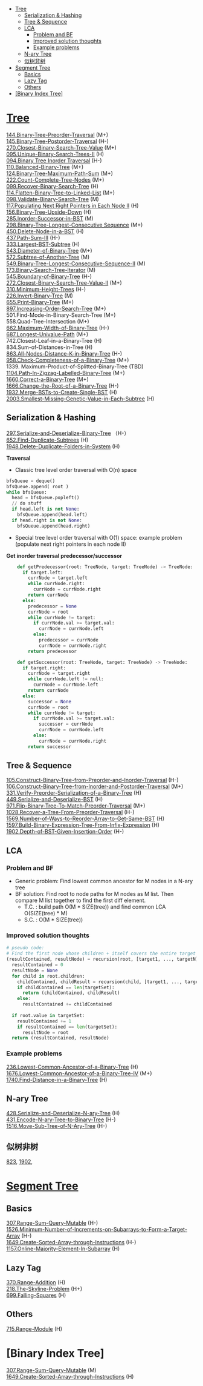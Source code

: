 - [Tree](#tree)
  - [Serialization & Hashing](#serialization--hashing)
  - [Tree & Sequence](#tree--sequence)
  - [LCA](#lca)
    - [Problem and BF](#problem-and-bf)
    - [Improved solution thoughts](#improved-solution-thoughts)
    - [Example problems](#example-problems)
  - [N-ary Tree](#n-ary-tree)
  - [似树非树](#似树非树)
- [Segment Tree](#segment-tree)
  - [Basics](#basics)
  - [Lazy Tag](#lazy-tag)
  - [Others](#others)
- [\[Binary Index Tree\]](#binary-index-tree)

# [Tree](https://github.com/wisdompeak/LeetCode/tree/master/Tree)

[144.Binary-Tree-Preorder-Traversal](https://github.com/wisdompeak/LeetCode/tree/master/Tree/144.Binary-Tree-Preorder-Traversal) \(M+\)  
[145.Binary-Tree-Postorder-Traversal](https://github.com/wisdompeak/LeetCode/tree/master/Tree/145.Binary-Tree-Postorder-Traversal) \(H-\)  
[270.Closest-Binary-Search-Tree-Value](https://github.com/wisdompeak/LeetCode/tree/master/Tree/270.Closest-Binary-Search-Tree-Value) \(M+\)  
[095.Unique-Binary-Search-Trees-II](https://github.com/wisdompeak/LeetCode/tree/master/Tree/095.Unique-Binary-Search-Trees-II) \(H\)  
[094.Binary Tree Inorder Traversal](https://github.com/wisdompeak/LeetCode/tree/master/Tree/094.Binary-Tree-Inorder-Traversal) \(H-\)  
[110.Balanced-Binary-Tree](https://github.com/wisdompeak/LeetCode/tree/master/Tree/110.Balanced-Binary-Tree) \(M+\)  
[124.Binary-Tree-Maximum-Path-Sum](https://github.com/wisdompeak/LeetCode/tree/master/Tree/124.Binary-Tree-Maximum-Path-Sum) \(M+\)  
[222.Count-Complete-Tree-Nodes](https://github.com/wisdompeak/LeetCode/tree/master/Tree/222.Count-Complete-Tree-Nodes) \(M+\)  
[099.Recover-Binary-Search-Tree](https://github.com/wisdompeak/LeetCode/tree/master/Tree/099.Recover-Binary-Search-Tree) \(H\)  
[114.Flatten-Binary-Tree-to-Linked-List](https://github.com/wisdompeak/LeetCode/tree/master/Tree/114.Flatten-Binary-Tree-to-Linked-List) \(M+\)  
[098.Validate-Binary-Search-Tree](https://github.com/wisdompeak/LeetCode/tree/master/Tree/098.Validate-Binary-Search-Tree) \(M\)  
[117.Populating Next Right Pointers in Each Node II](https://github.com/wisdompeak/LeetCode/tree/master/Tree/117.Populating-Next-Right-Pointers-in-Each-Node-II) \(H\)  
[156.Binary-Tree-Upside-Down](https://github.com/wisdompeak/LeetCode/blob/master/Tree/156.Binary-Tree-Upside-Down) \(H\)  
[285.Inorder-Successor-in-BST](https://github.com/wisdompeak/LeetCode/blob/master/Tree/285.Inorder-Successor-in-BST) \(M\)  
[298.Binary-Tree-Longest-Consecutive Sequence](https://github.com/wisdompeak/LeetCode/tree/master/Tree/298.Binary-Tree-Longest-Consecutive-Sequence) \(M+\)  
[450.Delete-Node-in-a-BST](https://github.com/wisdompeak/LeetCode/tree/master/Tree/450.Delete-Node-in-a-BST) \(H\)  
[437.Path-Sum-III](https://github.com/wisdompeak/LeetCode/tree/master/Tree/437.Path-Sum-III) \(H-\)  
[333.Largest-BST-Subtree](https://github.com/wisdompeak/LeetCode/blob/master/Tree/333.Largest-BST-Subtree) \(H\)  
[543.Diameter-of-Binary-Tree](https://github.com/wisdompeak/LeetCode/tree/master/Tree/543.Diameter-of-Binary-Tree) \(M+\)  
[572.Subtree-of-Another-Tree](https://github.com/wisdompeak/LeetCode/tree/master/Tree/572.Subtree-of-Another-Tree) \(M\)  
[549.Binary-Tree-Longest-Consecutive-Sequence-II](https://github.com/wisdompeak/LeetCode/tree/master/Tree/549.Binary-Tree-Longest-Consecutive-Sequence-II) \(M\)  
[173.Binary-Search-Tree-Iterator](https://github.com/wisdompeak/LeetCode/tree/master/Stack/173.Binary-Search-Tree-Iterator) \(M\)  
[545.Boundary-of-Binary-Tree](https://github.com/wisdompeak/LeetCode/tree/master/Tree/545.Boundary-of-Binary-Tree) \(H-\)  
[272.Closest-Binary-Search-Tree-Value-II](https://github.com/wisdompeak/LeetCode/tree/master/Tree/272.Closest-Binary-Search-Tree-Value-II) \(M+\)  
[310.Minimum-Height-Trees](https://github.com/wisdompeak/LeetCode/tree/master/Tree/310.Minimum-Height-Trees) \(H-\)  
[226.Invert-Binary-Tree](https://github.com/wisdompeak/LeetCode/tree/master/Tree/226.Invert-Binary-Tree) \(M\)  
[655.Print-Binary-Tree](https://github.com/wisdompeak/LeetCode/tree/master/Tree/655.Print-Binary-Tree) \(M+\)  
[897.Increasing-Order-Search-Tree](https://github.com/wisdompeak/LeetCode/tree/master/Tree/897.Increasing-Order-Search-Tree) \(M+\)  
501.Find-Mode-in-Binary-Search-Tree \(M+\)  
558.Quad-Tree-Intersection \(M+\)  
[662.Maximum-Width-of-Binary-Tree](https://github.com/wisdompeak/LeetCode/tree/master/Tree/662.Maximum-Width-of-Binary-Tree) \(H-\)  
[687.Longest-Univalue-Path](https://github.com/wisdompeak/LeetCode/tree/master/Tree/687.Longest-Univalue-Path) \(M+\)  
742.Closest-Leaf-in-a-Binary-Tree \(H\)  
834.Sum-of-Distances-in-Tree \(H\)  
[863.All-Nodes-Distance-K-in-Binary-Tree](https://github.com/wisdompeak/LeetCode/tree/master/Tree/863.All-Nodes-Distance-K-in-Binary-Tree) \(H-\)  
[958.Check-Completeness-of-a-Binary-Tree](https://github.com/wisdompeak/LeetCode/blob/master/Tree/954.Check-Completeness-of-a-Binary-Tree/) \(M+\)  
1339. Maximum-Product-of-Splitted-Binary-Tree \(TBD\)  
[1104.Path-In-Zigzag-Labelled-Binary-Tree](https://github.com/wisdompeak/LeetCode/tree/master/Tree/1104.Path-In-Zigzag-Labelled-Binary-Tree) \(M+\)  
[1660.Correct-a-Binary-Tree](https://github.com/wisdompeak/LeetCode/tree/master/Tree/1660.Correct-a-Binary-Tree) \(M+\)  
[1666.Change-the-Root-of-a-Binary-Tree](https://github.com/wisdompeak/LeetCode/tree/master/Tree/1666.Change-the-Root-of-a-Binary-Tree) \(H-\)  
[1932.Merge-BSTs-to-Create-Single-BST](https://github.com/wisdompeak/LeetCode/tree/master/Tree/1932.Merge-BSTs-to-Create-Single-BST) \(H\)  
[2003.Smallest-Missing-Genetic-Value-in-Each-Subtree](https://github.com/wisdompeak/LeetCode/tree/master/Tree/2003.Smallest-Missing-Genetic-Value-in-Each-Subtree) \(H\)

## Serialization & Hashing

[297.Serialize-and-Deserialize-Binary-Tree](https://github.com/wisdompeak/LeetCode/tree/master/Tree/297.Serialize-and-Deserialize-Binary-Tree) （H-）  
[652.Find-Duplicate-Subtrees](https://github.com/wisdompeak/LeetCode/tree/master/Tree/652.Find-Duplicate-Subtrees) \(H\)  
[1948.Delete-Duplicate-Folders-in-System](https://github.com/wisdompeak/LeetCode/tree/master/Tree/1948.Delete-Duplicate-Folders-in-System) \(H\)

**Traversal**

* Classic tree level order traversal with O\(n\) space

```python
bfsQueue = deque()
bfsQueue.append( root )
while bfsQueue:
  head = bfsQueue.popleft()
  // do stuff
  if head.left is not None:
    bfsQueue.append(head.left)
  if head.right is not None:
    bfsQueue.append(head.right)
```

* Special tree level order traversal with O\(1\) space: example problem \(populate next right pointers in each node II\)

**Get inorder traversal predecessor/successor**

```python
    def getPredecessor(root: TreeNode, target: TreeNode) -> TreeNode:
      if target.left:
        currNode = target.left
        while currNode.right:
          currNode = currNode.right
        return currNode
      else:
        predecessor = None
        currNode = root
        while currNode != target:
          if currNode.val >= target.val:
            currNode = currNode.left
          else:
            predecessor = currNode
            currNode = currNode.right
        return predecessor

    def getSuccessor(root: TreeNode, target: TreeNode) -> TreeNode:
      if target.right:
        currNode = target.right
        while currNode.left != null:
          currNode = currNode.left
        return currNode
      else:
        successor = None
        currNode = root
        while currNode != target:
          if currNode.val >= target.val:
            successor = currNode
            currNode = currNode.left
          else:
            currNode = currNode.right
        return successor
```

## Tree & Sequence

[105.Construct-Binary-Tree-from-Preorder-and-Inorder-Traversal](https://github.com/wisdompeak/LeetCode/tree/master/Tree/105.Construct-Binary-Tree-from-Preorder-and-Inorder-Traversal) \(H-\)  
[106.Construct-Binary-Tree-from-Inorder-and-Postorder-Traversal](https://github.com/wisdompeak/LeetCode/tree/master/Tree/106.Construct-Binary-Tree-from-Inorder-and-Postorder-Traversal) \(M+\)  
[331.Verify-Preorder-Serialization-of-a-Binary-Tree](https://github.com/wisdompeak/LeetCode/tree/master/Tree/331.Verify-Preorder-Serialization-of-a-Binary-Tree) \(H\)  
[449.Serialize-and-Deserialize-BST](https://github.com/wisdompeak/LeetCode/tree/master/Tree/449.Serialize-and-Deserialize-BST) \(H\)  
[971.Flip-Binary-Tree-To-Match-Preorder-Traversal](https://github.com/wisdompeak/LeetCode/tree/master/Tree/971.Flip-Binary-Tree-To-Match-Preorder-Traversal) \(M+\)  
[1028.Recover-a-Tree-From-Preorder-Traversal](https://github.com/wisdompeak/LeetCode/tree/master/Tree/1028.Recover-a-Tree-From-Preorder-Traversal) \(H-\)  
[1569.Number-of-Ways-to-Reorder-Array-to-Get-Same-BST](https://github.com/wisdompeak/LeetCode/tree/master/Tree/1569.Number-of-Ways-to-Reorder-Array-to-Get-Same-BST) \(H\)  
[1597.Build-Binary-Expression-Tree-From-Infix-Expression](https://github.com/wisdompeak/LeetCode/tree/master/Tree/1597.Build-Binary-Expression-Tree-From-Infix-Expression) \(H\)  
[1902.Depth-of-BST-Given-Insertion-Order](https://github.com/wisdompeak/LeetCode/tree/master/Tree/1902.Depth-of-BST-Given-Insertion-Order) \(H-\)

## LCA
### Problem and BF
* Generic problem: Find lowest common ancestor for M nodes in a N-ary tree
* BF solution: Find root to node paths for M nodes as M list. Then compare M list together to find the first diff element. 
  * T.C. : build path O(M * SIZE(tree)) and find common LCA O(SIZE(tree) * M)
  * S.C. : O(M * SIZE(tree))

### Improved solution thoughts

```py
# pseudo code:
# Find the first node whose children + itself covers the entire target during the tree DFS process
(resultContained, resultNode) = recursion(root, [target1, ..., targetN])
  resultContained = 0
  resultNode = None
  for child in root.children:
    childContained, childResult = recursion(child, [target1, ..., targetN])
    if childContained == len(targetSet):
      return (childContained, childResult)
    else:
      resultContained += childContained
  
  if root.value in targetSet:
    resultContained += 1
    if resultContained == len(targetSet):
      resultNode = root
  return (resultContained, resultNode)

```

### Example problems

[236.Lowest-Common-Ancestor-of-a-Binary-Tree](https://github.com/wisdompeak/LeetCode/tree/master/Tree/236.Lowest-Common-Ancestor-of-a-Binary-Tree) \(H\)  
[1676.Lowest-Common-Ancestor-of-a-Binary-Tree-IV](https://github.com/wisdompeak/LeetCode/tree/master/Tree/1676.Lowest-Common-Ancestor-of-a-Binary-Tree-IV) \(M+\)  
[1740.Find-Distance-in-a-Binary-Tree](https://github.com/wisdompeak/LeetCode/tree/master/Tree/1740.Find-Distance-in-a-Binary-Tree) \(H\)

## N-ary Tree

[428.Serialize-and-Deserialize-N-ary-Tree](https://github.com/wisdompeak/LeetCode/tree/master/Tree/428.Serialize-and-Deserialize-N-ary-Tree) \(H\)  
[431.Encode-N-ary-Tree-to-Binary-Tree](https://github.com/wisdompeak/LeetCode/tree/master/Tree/431.Encode-N-ary-Tree-to-Binary-Tree) \(H-\)  
[1516.Move-Sub-Tree-of-N-Ary-Tree](https://github.com/wisdompeak/LeetCode/tree/master/Tree/1516.Move-Sub-Tree-of-N-Ary-Tree) \(H-\)

## 似树非树

[823](https://github.com/wisdompeak/LeetCode/tree/master/Dynamic_Programming/823.Binary-Trees-With-Factors), [1902](https://github.com/wisdompeak/LeetCode/tree/master/Tree/1902.Depth-of-BST-Given-Insertion-Order),

# [Segment Tree](https://github.com/wisdompeak/LeetCode/blob/master/Segment_Tree/)

## Basics

[307.Range-Sum-Query-Mutable](https://github.com/wisdompeak/LeetCode/blob/master/Segment_Tree/307.Range-Sum-Query-Mutable/) \(H-\)  
[1526.Minimum-Number-of-Increments-on-Subarrays-to-Form-a-Target-Array](https://github.com/wisdompeak/LeetCode/tree/master/Greedy/1526.Minimum-Number-of-Increments-on-Subarrays-to-Form-a-Target-Array) \(H-\)  
[1649.Create-Sorted-Array-through-Instructions](https://github.com/wisdompeak/LeetCode/tree/master/Divide_Conquer/1649.Create-Sorted-Array-through-Instructions) \(H-\)  
[1157.Online-Majority-Element-In-Subarray](https://github.com/wisdompeak/LeetCode/tree/master/Binary_Search/1157.Online-Majority-Element-In-Subarray) \(H\)

## Lazy Tag

[370.Range-Addition](https://github.com/wisdompeak/LeetCode/tree/master/Segment_Tree/370.Range-Addition) \(H\)  
[218.The-Skyline-Problem](https://github.com/wisdompeak/LeetCode/blob/master/Segment_Tree/218.The-Skyline-Problem) \(H+\)  
[699.Falling-Squares](https://github.com/wisdompeak/LeetCode/tree/master/Segment_Tree/699.Falling-Squares) \(H\)

## Others

[715.Range-Module](https://github.com/wisdompeak/LeetCode/tree/master/Segment_Tree/715.Range-Module) \(H\)

# \[Binary Index Tree\]

[307.Range-Sum-Query-Mutable](https://github.com/wisdompeak/LeetCode/blob/master/Segment_Tree/307.Range-Sum-Query-Mutable/) \(M\)  
[1649.Create-Sorted-Array-through-Instructions](https://github.com/wisdompeak/LeetCode/tree/master/Divide_Conquer/1649.Create-Sorted-Array-through-Instructions) \(H\)
